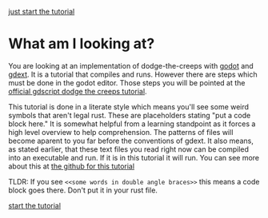 ---
---
[just start the tutorial](https://0awful.github.io/literate-dodge-the-creeps-rust/code-the-player)
# What am I looking at?

You are looking at an implementation of dodge-the-creeps with [godot](https://github.com/godotengine/godot) and [gdext](https://github.com/godot-rust/gdext). It is a tutorial that compiles and runs. However there are steps which must be done in the godot editor. Those steps you will be pointed at the [official gdscript dodge the creeps tutorial](https://docs.godotengine.org/en/stable/getting_started/first_2d_game/index.html). 

This tutorial is done in a literate style which means you'll see some weird symbols that aren't legal rust. These are placeholders stating "put a code block here." It is somewhat helpful from a learning standpoint as it forces a high level overview to help comprehension. The patterns of files will become aparent to you far before the conventions of gdext. It also means, as stated earlier, that these text files you read right now can be compiled into an executable and run. If it is in this tutorial it will run. You can see more about this at [the github for this tutorial](https://github.com/0awful/literate-dodge-the-creeps-rust)

TLDR: If you see `<<some words in double angle braces>>` this means a code block goes there. Don't put it in your rust file. 

[start the tutorial](https://0awful.github.io/literate-dodge-the-creeps-rust/code-the-player)
